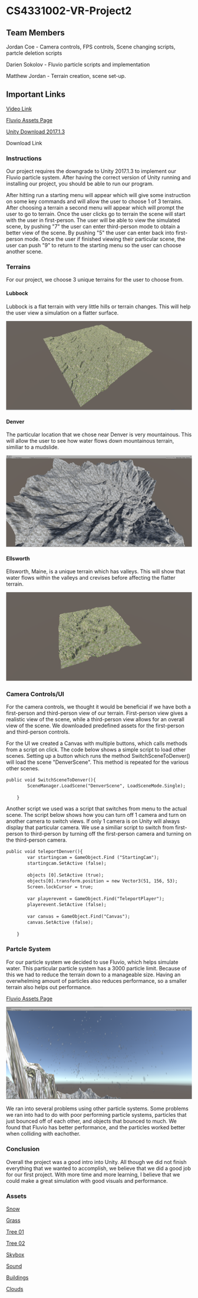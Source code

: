 # CS4331002-VR-Project2

## Team Members
Jordan Coe - Camera controls, FPS controls, Scene changing scripts, partcle deletion scripts

Darien Sokolov - Fluvio particle scripts and implementation

Matthew Jordan - Terrain creation, scene set-up.

## Important Links
 <a href="https://youtu.be/VBiHO6CoQ8Q">Video Link</a>

<a href="https://assetstore.unity.com/packages/tools/particles-effects/fluvio-free-2888">Fluvio Assets Page</a>

<a href="https://unity3d.com/get-unity/download/archive">Unity Download 2017.1.3</a>

Download Link

### Instructions
Our project requires the downgrade to Unity 2017.1.3 to implement our Fluvio particle system. After having the correct version of Unity running and installing our project, you should be able to run our program. 

After hitting run a starting menu will appear which will give some instruction on some key commands and will allow the user to choose 1 of 3 terrains. After choosing a terrain a second menu will appear which will prompt the user to go to terrain. Once the user clicks go to terrain the scene will start with the user in first-person. The user will be able to view the simulated scene, by pushing "7" the user can enter third-person mode to obtain a better view of the scene. By pushing "5" the user can enter back into first-person mode. Once the user if finished viewing their particular scene, the user can push "9" to return to the starting menu so the user can choose another scene.

### Terrains
For our project, we choose 3 unique terrains for the user to choose from. 

#### Lubbock
Lubbock is a flat terrain with very little hills or terrain changes. This will help the user view a simulation on a flatter surface. 

![ScreenShot](lubbock.png)

#### Denver
The particular location that we chose near Denver is very mountainous. This will allow the user to see how water flows down mountainous terrain, similiar to a mudslide.

![ScreenShot](denver.png)

#### Ellsworth
Ellsworth, Maine, is a unique terrain which has valleys. This will show that water flows within the valleys and crevises before affecting the flatter terrain. 

![ScreenShot](ellsworth.png)

### Camera Controls/UI
For the camera controls, we thought it would be beneficial if we have both a first-person and third-person view of our terrain. First-person view gives a realistic view of the scene, while a third-person view allows for an overall view of the scene. We downloaded predefined assets for the first-person and third-person controls. 

For the UI we created a Canvas with multiple buttons, which calls methods from a script on click. The code below shows a simple script to load other scenes. Setting up a button which runs the method SwitchSceneToDenver() will load the scene "DenverScene". This method is repeated for the various other scenes. 

```
public void SwitchSceneToDenver(){
		SceneManager.LoadScene("DenverScene", LoadSceneMode.Single);

	}
```
Another script we used was a script that switches from menu to the actual scene. The script below shows how you can turn off 1 camera and turn on another camera to switch views. If only 1 camera is on Unity will always display that particular camera. We use a similiar script to switch from first-person to third-person by turning off the first-person camera and turning on the third-person camera.

```
public void teleportDenver(){
		var startingcam = GameObject.Find ("StartingCam");
		startingcam.SetActive (false);

		objects [0].SetActive (true);
		objects[0].transform.position = new Vector3(51, 156, 53);
		Screen.lockCursor = true;

		var playerevent = GameObject.Find("TeleportPlayer");
		playerevent.SetActive (false);

		var canvas = GameObject.Find("Canvas");
		canvas.SetActive (false);

	}
  ```
  ### Partcle System
  For our particle system we decided to use Fluvio, which helps simulate water. This particular particle system has a 3000 particle   limit. Because of this we had to reduce the terrain down to a manageable size. Having an overwhelming amount of particles also reduces performance, so a smaller terrain also helps out performance. 
  
  <a href="https://assetstore.unity.com/packages/tools/particles-effects/fluvio-free-2888">Fluvio Assets Page</a>
  
  ![ScreenShot](particles.png)
  
  We ran into several problems using other particle systems. Some problems we ran into had to do with poor performing particle systems, particles that just bounced off of each other, and objects that bounced to much. We found that Fluvio has better performance, and the particles worked better when colliding with eachother.
  
  ### Conclusion
  Overall the project was a good intro into Unity. All though we did not finish everything that we wanted to accomplish, we believe that we did a good job for our first project. With more time and more learning, I believe that we could make a great simulation with good visuals and performance. 
  
  ### Assets
   <a href="https://assetstore.unity.com/packages/2d/textures-materials/floors/terrain-textures-snow-free-samples-54630">Snow</a>
   
   <a href="https://assetstore.unity.com/packages/2d/textures-materials/floors/grass-02-game-ready-29037">Grass</a>
    
   <a href="https://assetstore.unity.com/packages/3d/vegetation/trees/free-trees-103208">Tree 01</a>
   
   <a href="https://assetstore.unity.com/packages/3d/vegetation/trees/snowy-low-poly-trees-76796">Tree 02</a>
   
   <a href="https://assetstore.unity.com/packages/2d/textures-materials/sky/skybox-series-free-103633">Skybox</a>
   
   <a href="https://assetstore.unity.com/packages/vfx/shaders/fullscreen-camera-effects/rain-drop-effect-2-59986">Sound</a>
   
   <a href="https://assetstore.unity.com/packages/3d/environments/urban/lowpoly-modern-city-buildings-set-64427">Buildings</a>
   
   <a href="https://assetstore.unity.com/packages/3d/3le-low-poly-cloud-pack-65911">Clouds</a>

  
  

